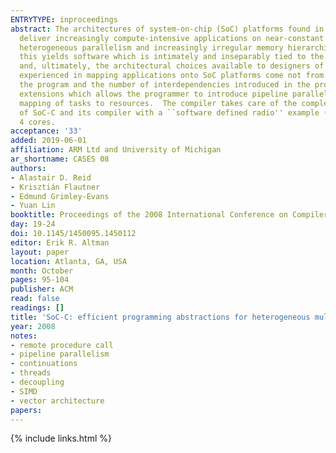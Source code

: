 ```yaml
---
ENTRYTYPE: inproceedings
abstract: The architectures of system-on-chip (SoC) platforms found in high-end consumer devices are getting more and more complex as designers strive to
  deliver increasingly compute-intensive applications on near-constant energy budgets.  Workloads running on these platforms require the exploitation of
  heterogeneous parallelism and increasingly irregular memory hierarchies.  The conventional approach to programming such hardware is very low-level but
  this yields software which is intimately and inseparably tied to the details of the platform it was originally designed for, limiting the software's portability,
  and, ultimately, the architectural choices available to designers of future platform generations.  The key insight of this paper is that many of the problems
  experienced in mapping applications onto SoC platforms come not from deciding how to map a program onto the hardware but from the need to restructure
  the program and the number of interdependencies introduced in the process of implementing those decisions.  We tackle this complexity with a set of language
  extensions which allows the programmer to introduce pipeline parallelism into sequential programs, manage distributed memories, and express the desired
  mapping of tasks to resources.  The compiler takes care of the complex, error-prone details required to implement that mapping.  We demonstrate the effectiveness
  of SoC-C and its compiler with a ``software defined radio'' example (the PHY layer of a Digital Video Broadcast receiver) achieving a 3.4x speedup on
  4 cores.
acceptance: '33'
added: 2019-06-01
affiliation: ARM Ltd and University of Michigan
ar_shortname: CASES 08
authors:
- Alastair D. Reid
- Krisztián Flautner
- Edmund Grimley-Evans
- Yuan Lin
booktitle: Proceedings of the 2008 International Conference on Compilers, Architecture, and Synthesis for Embedded Systems (CASES 2008)
day: 19-24
doi: 10.1145/1450095.1450112
editor: Erik R. Altman
layout: paper
location: Atlanta, GA, USA
month: October
pages: 95-104
publisher: ACM
read: false
readings: []
title: 'SoC-C: efficient programming abstractions for heterogeneous multicore systems on chip'
year: 2008
notes:
- remote procedure call
- pipeline parallelism
- continuations
- threads
- decoupling
- SIMD
- vector architecture
papers:
---
```


{% include links.html %}

